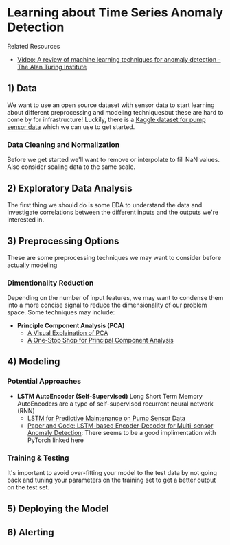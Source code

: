 # Learning about Time Series Anomaly Detection

Related Resources
- [Video: A review of machine learning techniques for anomaly detection - The Alan Turing Institute](https://youtu.be/LRqX5uO5StA)

## 1) Data
We want to use an open source dataset with sensor data to start learning about different preprocessing and modeling techniquesbut these are hard to come by for infrastructure! Luckily, there is a [Kaggle dataset for pump sensor data](https://www.kaggle.com/nphantawee/pump-sensor-data) which we can use to get started.

### Data Cleaning and Normalization
Before we get started we'll want to remove or interpolate to fill NaN values. Also consider scaling data to the same scale.

## 2) Exploratory Data Analysis
The first thing we should do is some EDA to understand the data and investigate correlations between the different inputs and the outputs we're interested in.

## 3) Preprocessing Options
These are some preprocessing techniques we may want to consider before actually modeling

### Dimentionality Reduction
Depending on the number of input features, we may want to condense them into a more concise signal to reduce the dimensionality of our problem space. Some techniques may include:

- **Principle Component Analysis (PCA)**
    - [A Visual Explaination of PCA](https://setosa.io/ev/principal-component-analysis/)
    - [A One-Stop Shop for Principal Component Analysis](https://towardsdatascience.com/a-one-stop-shop-for-principal-component-analysis-5582fb7e0a9c)


## 4) Modeling

### Potential Approaches

- **LSTM AutoEncoder (Self-Supervised)**
    Long Short Term Memory AutoEncoders are a type of self-supervised recurrent neural network (RNN)
    - [LSTM for Predictive Maintenance on Pump Sensor Data](https://towardsdatascience.com/lstm-for-predictive-maintenance-on-pump-sensor-data-b43486eb3210)
    - [Paper and Code: LSTM-based Encoder-Decoder for Multi-sensor Anomaly Detection](https://paperswithcode.com/paper/lstm-based-encoder-decoder-for-multi-sensor): There seems to be a good implimentation with PyTorch linked here

### Training & Testing
It's important to avoid over-fitting your model to the test data by not going back and tuning your parameters on the training set to get a better output on the test set. 

## 5) Deploying the Model

## 6) Alerting